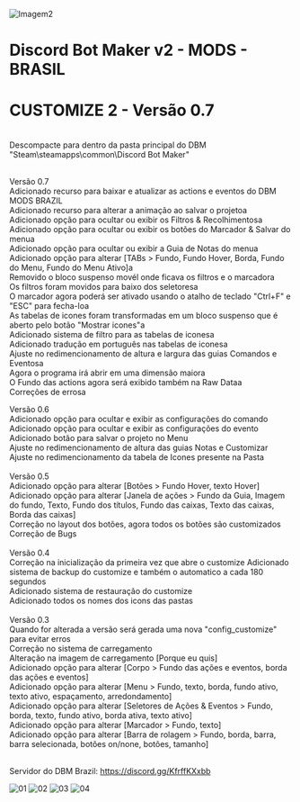 ![Imagem2](https://user-images.githubusercontent.com/43226244/131952818-12cb8eb1-0337-40e0-a1c8-0cdb3ee3cebb.png)
# Discord Bot Maker v2 - MODS - BRASIL

# CUSTOMIZE 2 - Versão 0.7
<br>
Descompacte para dentro da pasta principal do DBM "Steam\steamapps\common\Discord Bot Maker"
<br><br>

Versão 0.7<br>
Adicionado recurso para baixar e atualizar as actions e eventos do DBM MODS BRAZIL<br>
Adicionado recurso para alterar a animação ao salvar o projetoa<br>
Adicionado opção para ocultar ou exibir os Filtros & Recolhimentosa<br>
Adicionado opção para ocultar ou exibir os botões do Marcador & Salvar do menua<br>
Adicionado opção para ocultar ou exibir a Guia de Notas do menua<br>
Adicionado opção para alterar [TABs > Fundo, Fundo Hover, Borda, Fundo do Menu, Fundo do Menu Ativo]a<br>
Removido o bloco suspenso movél onde ficava os filtros e o marcadora<br>
Os filtros foram movidos para baixo dos seletoresa<br>
O marcador agora poderá ser ativado usando o atalho de teclado "Ctrl+F" e "ESC" para fecha-loa<br>
As tabelas de icones foram transformadas em um bloco suspenso que é aberto pelo botão "Mostrar icones"a<br>
Adicionado sistema de filtro para as tabelas de iconesa<br>
Adicionado tradução em português nas tabelas de iconesa<br>
Ajuste no redimencionamento de altura e largura das guias Comandos e Eventosa<br>
Agora o programa irá abrir em uma dimensão maiora<br>
O Fundo das actions agora será exibido também na Raw Dataa<br>
Correções de errosa<br>

Versão 0.6<br>
Adicionado opção para ocultar e exibir as configurações do comando<br>
Adicionado opção para ocultar e exibir as configurações do evento<br>
Adicionado botão para salvar o projeto no Menu<br>
Ajuste no redimencionamento de altura das guias Notas e Customizar<br>
Ajuste no redimencionamento da tabela de Icones presente na Pasta<br>
<br>
Versão 0.5<br>
Adicionado opção para alterar [Botões > Fundo Hover, texto Hover]<br>
Adicionado opção para alterar [Janela de ações > Fundo da Guia, Imagem do fundo, Texto, Fundo dos títulos, Fundo das caixas, Texto das caixas, Borda das caixas]<br>
Correção no layout dos botões, agora todos os botões são customizados<br>
Correção de Bugs<br>
<br>
Versão 0.4<br>
Correção na inicialização da primeira vez que abre o customize
Adicionado sistema de backup do customize e também o automatico a cada 180 segundos<br>
Adicionado sistema de restauração do customize<br>
Adicionado todos os nomes dos icons das pastas<br>
<br>
Versão 0.3<br>
Quando for alterada a versão será gerada uma nova "config_customize" para evitar erros<br>
Correção no sistema de carregamento<br>
Alteração na imagem de carregamento [Porque eu quis]<br>
Adicionado opção para alterar [Corpo > Fundo das ações e eventos, borda das ações e eventos]<br>
Adicionado opção para alterar [Menu > Fundo, texto, borda, fundo ativo, texto ativo, espaçamento, arredondamento]<br>
Adicionado opção para alterar [Seletores de Ações & Eventos > Fundo, borda, texto, fundo ativo, borda ativa, texto ativo]<br>
Adicionado opção para alterar [Marcador > Fundo, texto]<br>
Adicionado opção para alterar [Barra de rolagem > Fundo, borda, barra, barra selecionada, botões on/none, botões, tamanho]<br>
<br>

Servidor do DBM Brazil: https://discord.gg/KfrffKXxbb

![01](https://user-images.githubusercontent.com/43226244/227051699-2a476f91-3c0b-49ee-86f2-33852435d065.png)
![02](https://user-images.githubusercontent.com/43226244/227051757-26f5dc7c-befc-4b9d-bbf5-4b7ddda94a04.png)
![03](https://user-images.githubusercontent.com/43226244/227051808-c5cfd78e-2449-42c3-85f7-224ca030b8fa.png)
![04](https://user-images.githubusercontent.com/43226244/227052128-ba925b5b-bda3-4a88-a6b1-ea249b07544f.png)


